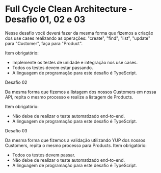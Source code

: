 <h1 align="left">Full Cycle Clean Architecture - Desafio 01, 02 e 03</h1>

Nesse desafio você deverá fazer da mesma forma que fizemos a criação dos use cases realizando as operações: "create", "find", "list", "update" para "Customer", faça para "Product".

Item obrigatório:
 - Implemente os testes de unidade e integração nos use cases.
 - Todos os testes devem estar passando.
 - A linguagem de programação para este desafio é TypeScript.

Desafio 02

Da mesma forma que fizemos a listagem dos nossos Customers em nossa API, repita o mesmo processo e realize a listagem de Products. 

Item obrigatório:
 - Não deixe de realizar o teste automatizado end-to-end.
 - A linguagem de programação para este desafio é TypeScript.

Desafio 03

Da mesma forma que fizemos a validação utilizando YUP dos nossos Customers, repita o mesmo processo para Products. 
Item obrigatório:
 - Todos os testes devem passar.
 - Não deixe de realizar o teste automatizado end-to-end.
 - A linguagem de programação para este desafio é TypeScript.
